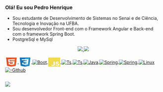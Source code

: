 ### Olá! Eu sou Pedro Henrique

- Sou estudante de Desenvolvimento de Sistemas no Senai e de Ciência, Tecnologia e Inovação na UFBA.
- Sou desenvolvedor Front-end com o Framework Angular e Back-end com o framework Spring Boot.
- PostgreSql e MySql 

<div align="center">
  <a href="https://github.com/pedro-ladeia">
  <img height="180em" src="https://github-readme-stats.vercel.app/api?username=pedro-ladeia&show_icons=true&theme=dracula&include_all_commits=true&count_private=true"/>
  <img height="180em" src="https://github-readme-stats.vercel.app/api/top-langs/?username=pedro-ladeia&layout=compact&langs_count=7&theme=dracula"/>
</div>

<div style="display: inline_block"><br>
  <img align="center" alt="HTML" height="30" width="40" src="https://raw.githubusercontent.com/devicons/devicon/master/icons/html5/html5-original.svg">
  <img align="center" alt="CSS" height="30" width="40" src="https://raw.githubusercontent.com/devicons/devicon/master/icons/css3/css3-original.svg">
  <img align="center" alt="Boot" height="30" width="40" <img src="https://cdn.jsdelivr.net/gh/devicons/devicon/icons/bootstrap/bootstrap-original.svg">
  <img align="center" alt="Js" height="30" width="40" src="https://raw.githubusercontent.com/devicons/devicon/master/icons/javascript/javascript-plain.svg">
  <img align="center" alt="Ts" height="30" width="40" src="https://cdn.jsdelivr.net/gh/devicons/devicon/icons/typescript/typescript-original.svg">
  <img align="center" alt="Ts" height="30" width="40" src="https://cdn.jsdelivr.net/gh/devicons/devicon/icons/angularjs/angularjs-original.svg">
  <img align="center" alt="Java" height="30" width="40" src="https://cdn.jsdelivr.net/gh/devicons/devicon/icons/java/java-original.svg">
  <img align="center" alt="Spring" height="30" width="40" src="https://cdn.jsdelivr.net/gh/devicons/devicon/icons/spring/spring-original.svg" >
  <img align="center" alt="Spring" height="30" width="40" src="https://cdn.jsdelivr.net/gh/devicons/devicon/icons/mysql/mysql-original.svg">
  <img align="center" alt="Linux" height="30" width="40" src="https://cdn.jsdelivr.net/gh/devicons/devicon/icons/linux/linux-original.svg">
  <img align="center" alt="-Github" height="30" width="40" src="https://cdn.jsdelivr.net/gh/devicons/devicon/icons/git/git-original.svg">
</div>
  
  ##
  
  <div> 
  <a href = "mailto:pedro.ladeia@gmail.com"><img src="https://img.shields.io/badge/-Gmail-%23333?style=for-the-badge&logo=gmail&logoColor=white" target="_blank"></a>
  <a href = "https://github.com/pedro-ladeia/pedro-ladeia/blob/output/github-contribution-grid-snake.svg" target="_blank"></a>
</div>
